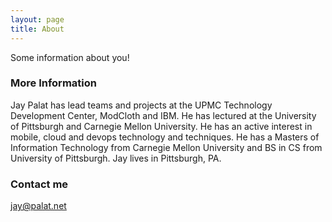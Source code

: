 ```yaml
---
layout: page
title: About
---
```


Some information about you!

### More Information

Jay Palat has lead teams and projects at the UPMC Technology Development Center, ModCloth and IBM.  He has lectured at the University of Pittsburgh and Carnegie Mellon University.  He has an active interest in mobile, cloud and devops technology and techniques. He has a Masters of Information Technology from Carnegie Mellon University and BS in CS from University of Pittsburgh. Jay lives in Pittsburgh, PA.

### Contact me

[jay@palat.net](mailto:jay@palat.net)
